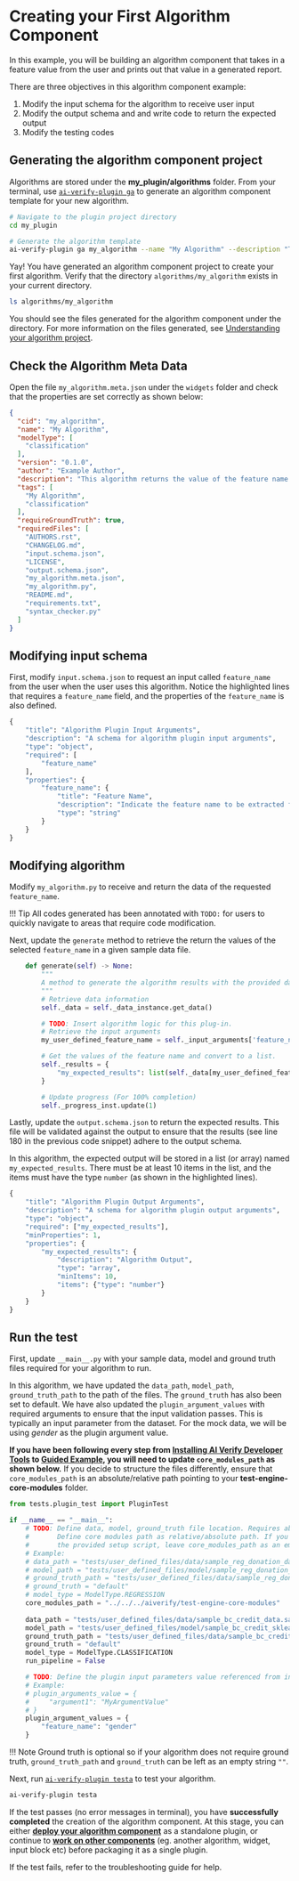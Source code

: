 # Creating your First Algorithm Component

In this example, you will be building an algorithm component that takes in a feature value from the user and prints out that value in a generated report. 

There are three objectives in this algorithm component example:

1. Modify the input schema for the algorithm to receive user input
2. Modify the output schema and and write code to return the expected output
3. Modify the testing codes

## Generating the algorithm component project

Algorithms are stored under the **my_plugin/algorithms** folder. From your terminal, use [`ai-verify-plugin ga`](../plugins/Plugin_Tool.md#generate-algorithm-alias-ga) to generate an algorithm component template for your new algorithm.

```bash
# Navigate to the plugin project directory
cd my_plugin

# Generate the algorithm template
ai-verify-plugin ga my_algorithm --name "My Algorithm" --description "This algorithm returns the value of the feature name selected by the user."
```

Yay! You have generated an algorithm component project to create your first algorithm. Verify that the directory ```algorithms/my_algorithm``` exists in your current directory.

```bash
ls algorithms/my_algorithm
```

You should see the files generated for the algorithm component under the directory. For more information on the files generated, see [Understanding your algorithm project](../plugins/algorithm/file_structure.md).

## Check the Algorithm Meta Data

Open the file `my_algorithm.meta.json` under the ```widgets``` folder and check that the properties are set correctly as shown below:

```JSON title="my_algorithm.meta.json"
{
  "cid": "my_algorithm",
  "name": "My Algorithm",
  "modelType": [
    "classification"
  ],
  "version": "0.1.0",
  "author": "Example Author",
  "description": "This algorithm returns the value of the feature name selected by the user.",
  "tags": [
    "My Algorithm",
    "classification"
  ],
  "requireGroundTruth": true,
  "requiredFiles": [
    "AUTHORS.rst",
    "CHANGELOG.md",
    "input.schema.json",
    "LICENSE",
    "output.schema.json",
    "my_algorithm.meta.json",
    "my_algorithm.py",
    "README.md",
    "requirements.txt",
    "syntax_checker.py"
  ]
}
```

## Modifying input schema

First, modify `input.schema.json` to request an input called `feature_name` from the user when the user uses this algorithm. Notice the highlighted lines that requires a `feature_name` field, and the properties of the `feature_name` is also defined.

```py title="input.schema.json" linenums="1" hl_lines="6 9 10 11 12 13"
{
    "title": "Algorithm Plugin Input Arguments",
    "description": "A schema for algorithm plugin input arguments",
    "type": "object",
    "required": [
        "feature_name"
    ],
    "properties": {
        "feature_name": {
            "title": "Feature Name",
            "description": "Indicate the feature name to be extracted from the data file",
            "type": "string"
        }
    }
}
```

## Modifying algorithm

Modify `my_algorithm.py` to receive and return the data of the requested `feature_name`. 

!!! Tip
    All codes generated has been annotated with `TODO:` for users to quickly navigate to areas that require code modification.

Next, update the `generate` method to retrieve the return the values of the selected `feature_name` in a given sample data file.

```py title="my_algorithm.py" linenums="319" hl_lines="8 10 13 14 15"
    def generate(self) -> None:
        """
        A method to generate the algorithm results with the provided data, model, ground truth information.
        """
        # Retrieve data information
        self._data = self._data_instance.get_data()

        # TODO: Insert algorithm logic for this plug-in.
        # Retrieve the input arguments
        my_user_defined_feature_name = self._input_arguments['feature_name']

        # Get the values of the feature name and convert to a list.
        self._results = {
            "my_expected_results": list(self._data[my_user_defined_feature_name].values)
        }

        # Update progress (For 100% completion)
        self._progress_inst.update(1)
```

Lastly, update the `output.schema.json` to return the expected results. This file will be validated against the output to ensure that the results (see line 180 in the previous code snippet) adhere to the output schema.

In this algorithm, the expected output will be stored in a list (or array) named `my_expected_results`.  There must be at least 10 items in the list, and the items must have the type `number` (as shown in the highlighted lines).

```py title="output.schema.json" linenums="1" hl_lines="5 8 9 10 11 12"
{
    "title": "Algorithm Plugin Output Arguments",
    "description": "A schema for algorithm plugin output arguments",
    "type": "object",
    "required": ["my_expected_results"],
    "minProperties": 1,
    "properties": {
        "my_expected_results": {
            "description": "Algorithm Output",
            "type": "array",
            "minItems": 10,
            "items": {"type": "number"}
        }
    }
}
```
## Run the test

First, update `__main__.py` with your sample data, model and ground truth files required for your algorithm to run.

In this algorithm, we have updated the `data_path`, `model_path`, `ground_truth_path` to the path of the files. The `ground_truth` has also been set to default. We have also updated the `plugin_argument_values` with required arguments to ensure that the input validation passes. This is typically an input parameter from the dataset. For the mock data, we will be using *gender* as the plugin argument value.

**If you have been following every step from [Installing AI Verify Developer Tools](../getting_started/install_aiverify_dev_tools.md) to [Guided Example](../guided_example/deploy_your_plugin.md), you will need to update ```core_modules_path``` as shown below.** If you decide to structure the files differently, ensure that ```core_modules_path``` is an absolute/relative path pointing to your **test-engine-core-modules** folder.

```py title="__main__.py" linenums="3" hl_lines="13 15 16 17 18 19 20 27 28 29"
from tests.plugin_test import PluginTest

if __name__ == "__main__":
    # TODO: Define data, model, ground_truth file location. Requires absolute path.
    #       Define core modules path as relative/absolute path. If you cloned the project using 
    #       the provided setup script, leave core_modules_path as an empty string.
    # Example:
    # data_path = "tests/user_defined_files/data/sample_reg_donation_data.sav"
    # model_path = "tests/user_defined_files/model/sample_reg_donation_sklearn_linear.LogisticRegression.sav"
    # ground_truth_path = "tests/user_defined_files/data/sample_reg_donation_data.sav"
    # ground_truth = "default"
    # model_type = ModelType.REGRESSION
    core_modules_path = "../../../aiverify/test-engine-core-modules"
    
    data_path = "tests/user_defined_files/data/sample_bc_credit_data.sav"
    model_path = "tests/user_defined_files/model/sample_bc_credit_sklearn_linear.LogisticRegression.sav"
    ground_truth_path = "tests/user_defined_files/data/sample_bc_credit_data.sav"
    ground_truth = "default"
    model_type = ModelType.CLASSIFICATION
    run_pipeline = False

    # TODO: Define the plugin input parameters value referenced from input.schema.json
    # Example:
    # plugin_arguments_value = {
    #     "argument1": "MyArgumentValue"
    # }
    plugin_argument_values = {
        "feature_name": "gender"
    }
```

!!! Note
    Ground truth is optional so if your algorithm does not require ground truth, `ground_truth_path` and `ground_truth` can be left as an empty string `""`.

Next, run [`ai-verify-plugin testa`](../plugins/Plugin_Tool.md#test-algorithm-alias-testa) to test your algorithm.

```bash
ai-verify-plugin testa
```

If the test passes (no error messages in terminal), you have **successfully completed** the creation of the algorithm component. At this stage, you can either [**deploy your algorithm component**](./deploy_your_plugin.md) as a standalone plugin, or continue to [**work on other components**](./your_first_inputblock.md) (eg. another algorithm, widget, input block etc) before packaging it as a single plugin.

If the test fails, refer to the troubleshooting guide for help.
